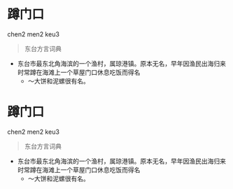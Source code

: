 # 蹲门口
chen2 men2 keu3
> 东台方言词典
- 东台市最东北角海滨的一个渔村，属琼港镇。原本无名，早年因渔民出海归来时常蹲在海滩上一个草屋门口休息吃饭而得名
  - ～大饼和泥螺很有名。

# 蹲门口
chen2 men2 keu3
> 东台方言词典
- 东台市最东北角海滨的一个渔村，属琼港镇。原本无名，早年因渔民出海归来时常蹲在海滩上一个草屋门口休息吃饭而得名
  - ～大饼和泥螺很有名。
